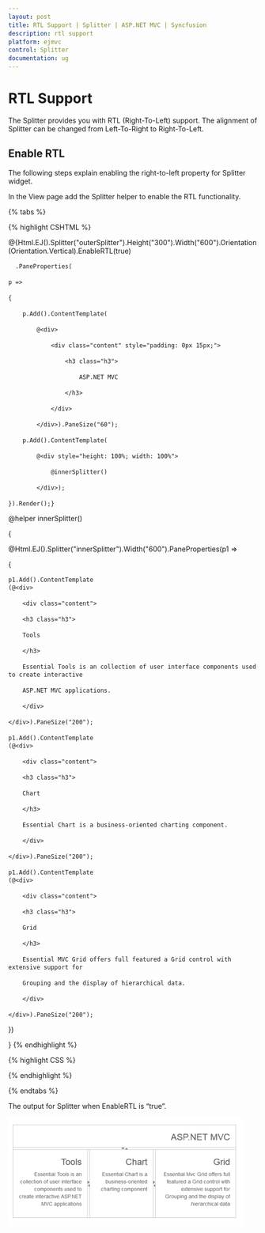 ```yaml
---
layout: post
title: RTL Support | Splitter | ASP.NET MVC | Syncfusion
description: rtl support
platform: ejmvc
control: Splitter
documentation: ug
---
```


# RTL Support

The Splitter provides you with RTL (Right-To-Left) support. The alignment of Splitter can be changed from Left-To-Right to Right-To-Left.

## Enable RTL

The following steps explain enabling the right-to-left property for Splitter widget.

In the View page add the Splitter helper to enable the RTL functionality. 

{% tabs %}

{% highlight CSHTML %}



@{Html.EJ().Splitter("outerSplitter").Height("300").Width("600").Orientation(Orientation.Vertical).EnableRTL(true)

      .PaneProperties(

    p =>

    {

        p.Add().ContentTemplate(

            @<div>

                <div class="content" style="padding: 0px 15px;">

                    <h3 class="h3">

                        ASP.NET MVC

                    </h3>

                </div>

            </div>).PaneSize("60");

        p.Add().ContentTemplate(

            @<div style="height: 100%; width: 100%">

                @innerSplitter()

            </div>);

    }).Render();}



@helper innerSplitter()

{

@Html.EJ().Splitter("innerSplitter").Width("600").PaneProperties(p1 =>

{

	p1.Add().ContentTemplate
	(@<div>

		<div class="content">

		<h3 class="h3">

		Tools

		</h3>

		Essential Tools is an collection of user interface components used to create interactive

		ASP.NET MVC applications.

		</div>

	</div>).PaneSize("200");

	p1.Add().ContentTemplate
	(@<div>

		<div class="content">

		<h3 class="h3">

		Chart

		</h3>

		Essential Chart is a business-oriented charting component.

		</div>

	</div>).PaneSize("200");

	p1.Add().ContentTemplate
	(@<div>

		<div class="content">

		<h3 class="h3">

		Grid

		</h3>

		Essential MVC Grid offers full featured a Grid control with extensive support for

		Grouping and the display of hierarchical data.

		</div>

	</div>).PaneSize("200");

})

}
{% endhighlight %}

{% highlight CSS %}

<style type="text/css">

    #outerSplitter 
	{

        margin: 0 auto;

    }

    .h3 
	{

        font-size: 14px;

    }

    #innerSplitter 
	{

        border: 0 none;

    }

    .content 
	{

        padding: 15px;

    }

</style>


{% endhighlight %}

{% endtabs %} 



The output for Splitter when EnableRTL is “true”.



![](RTL-Support_images/RTL-Support_img1.png)


